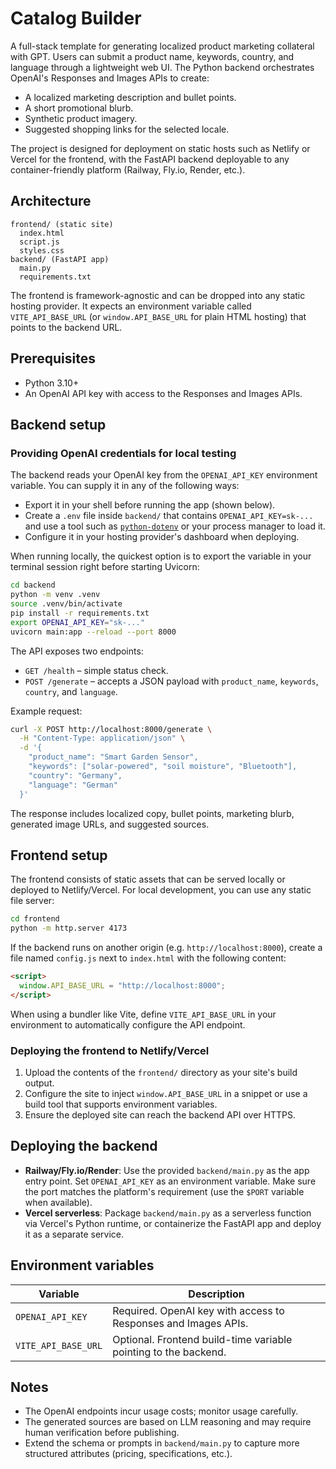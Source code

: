 # Catalog Builder

A full-stack template for generating localized product marketing collateral with GPT. Users can submit a product name, keywords, country, and language through a lightweight web UI. The Python backend orchestrates OpenAI's Responses and Images APIs to create:

- A localized marketing description and bullet points.
- A short promotional blurb.
- Synthetic product imagery.
- Suggested shopping links for the selected locale.

The project is designed for deployment on static hosts such as Netlify or Vercel for the frontend, with the FastAPI backend deployable to any container-friendly platform (Railway, Fly.io, Render, etc.).

## Architecture

```
frontend/ (static site)
  index.html
  script.js
  styles.css
backend/ (FastAPI app)
  main.py
  requirements.txt
```

The frontend is framework-agnostic and can be dropped into any static hosting provider. It expects an environment variable called `VITE_API_BASE_URL` (or `window.API_BASE_URL` for plain HTML hosting) that points to the backend URL.

## Prerequisites

- Python 3.10+
- An OpenAI API key with access to the Responses and Images APIs.

## Backend setup

### Providing OpenAI credentials for local testing

The backend reads your OpenAI key from the `OPENAI_API_KEY` environment variable. You can supply it in any of the following ways:

- Export it in your shell before running the app (shown below).
- Create a `.env` file inside `backend/` that contains `OPENAI_API_KEY=sk-...` and use a tool such as [`python-dotenv`](https://pypi.org/project/python-dotenv/) or your process manager to load it.
- Configure it in your hosting provider's dashboard when deploying.

When running locally, the quickest option is to export the variable in your terminal session right before starting Uvicorn:

```bash
cd backend
python -m venv .venv
source .venv/bin/activate
pip install -r requirements.txt
export OPENAI_API_KEY="sk-..."
uvicorn main:app --reload --port 8000
```

The API exposes two endpoints:

- `GET /health` – simple status check.
- `POST /generate` – accepts a JSON payload with `product_name`, `keywords`, `country`, and `language`.

Example request:

```bash
curl -X POST http://localhost:8000/generate \
  -H "Content-Type: application/json" \
  -d '{
    "product_name": "Smart Garden Sensor",
    "keywords": ["solar-powered", "soil moisture", "Bluetooth"],
    "country": "Germany",
    "language": "German"
  }'
```

The response includes localized copy, bullet points, marketing blurb, generated image URLs, and suggested sources.

## Frontend setup

The frontend consists of static assets that can be served locally or deployed to Netlify/Vercel. For local development, you can use any static file server:

```bash
cd frontend
python -m http.server 4173
```

If the backend runs on another origin (e.g. `http://localhost:8000`), create a file named `config.js` next to `index.html` with the following content:

```html
<script>
  window.API_BASE_URL = "http://localhost:8000";
</script>
```

When using a bundler like Vite, define `VITE_API_BASE_URL` in your environment to automatically configure the API endpoint.

### Deploying the frontend to Netlify/Vercel

1. Upload the contents of the `frontend/` directory as your site's build output.
2. Configure the site to inject `window.API_BASE_URL` in a snippet or use a build tool that supports environment variables.
3. Ensure the deployed site can reach the backend API over HTTPS.

## Deploying the backend

- **Railway/Fly.io/Render**: Use the provided `backend/main.py` as the app entry point. Set `OPENAI_API_KEY` as an environment variable. Make sure the port matches the platform's requirement (use the `$PORT` variable when available).
- **Vercel serverless**: Package `backend/main.py` as a serverless function via Vercel's Python runtime, or containerize the FastAPI app and deploy it as a separate service.

## Environment variables

| Variable | Description |
| --- | --- |
| `OPENAI_API_KEY` | Required. OpenAI key with access to Responses and Images APIs. |
| `VITE_API_BASE_URL` | Optional. Frontend build-time variable pointing to the backend. |

## Notes

- The OpenAI endpoints incur usage costs; monitor usage carefully.
- The generated sources are based on LLM reasoning and may require human verification before publishing.
- Extend the schema or prompts in `backend/main.py` to capture more structured attributes (pricing, specifications, etc.).
